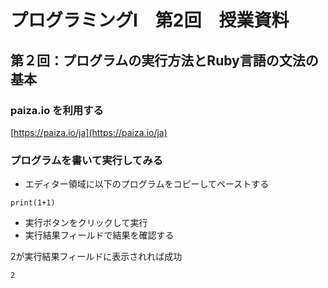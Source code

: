 # プログラミングI　第2回　授業資料

## 第２回：プログラムの実行方法とRuby言語の文法の基本

### paiza.io を利用する

[https://paiza.io/ja](https://paiza.io/ja)


### プログラムを書いて実行してみる

* エディター領域に以下のプログラムをコピーしてペーストする

```
print(1+1)
```

* 実行ボタンをクリックして実行
* 実行結果フィールドで結果を確認する

2が実行結果フィールドに表示されれば成功

```
2
```

